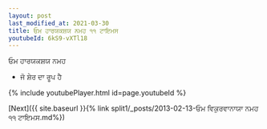 ```yaml
---
layout: post
last_modified_at: 2021-03-30
title: ਓਮ ਹਾਰਯਕਸ਼ਯ ਨਮਹ ੧੧ ਟਾਇਮਸ
youtubeId: 6kS9-vXTl18
---
```

 
 
 ਓਮ ਹਾਰਯਕਸ਼ਯ ਨਮਹ  
 
 -  ਜੋ ਸ਼ੇਰ ਦਾ ਰੂਪ ਹੈ 
 
  
 
  
 
 
 
 
 
 


{% include youtubePlayer.html id=page.youtubeId %}
 
[Next]({{ site.baseurl }}{% link  split1/_posts/2013-02-13-ਓਮ ਵਿਕੁਰਵਾਨਾਯਾ ਨਮਹ ੧੧ ਟਾਇਮਸ.md%})
 
